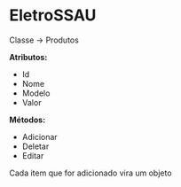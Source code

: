 # EletroSSAU

Classe -> Produtos

**Atributos:**
- Id
- Nome
- Modelo
- Valor

**Métodos:**
- Adicionar
- Deletar
- Editar

Cada item que for adicionado vira um objeto
